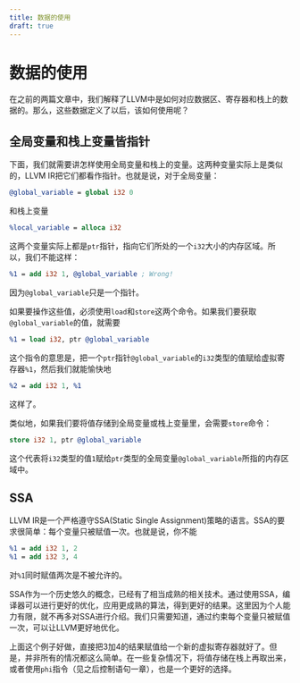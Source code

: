 ```yaml
---
title: 数据的使用
draft: true
---
```


# 数据的使用

在之前的两篇文章中，我们解释了LLVM中是如何对应数据区、寄存器和栈上的数据的。那么，这些数据定义了以后，该如何使用呢？

## 全局变量和栈上变量皆指针

下面，我们就需要讲怎样使用全局变量和栈上的变量。这两种变量实际上是类似的，LLVM IR把它们都看作指针。也就是说，对于全局变量：

```llvm
@global_variable = global i32 0
```

和栈上变量

```llvm
%local_variable = alloca i32
```

这两个变量实际上都是`ptr`指针，指向它们所处的一个`i32`大小的内存区域。所以，我们不能这样：

```llvm
%1 = add i32 1, @global_variable ; Wrong!
```

因为`@global_variable`只是一个指针。

如果要操作这些值，必须使用`load`和`store`这两个命令。如果我们要获取`@global_variable`的值，就需要

```llvm
%1 = load i32, ptr @global_variable
```

这个指令的意思是，把一个`ptr`指针`@global_variable`的`i32`类型的值赋给虚拟寄存器`%1`，然后我们就能愉快地

```llvm
%2 = add i32 1, %1
```

这样了。

类似地，如果我们要将值存储到全局变量或栈上变量里，会需要`store`命令：

```llvm
store i32 1, ptr @global_variable
```

这个代表将`i32`类型的值`1`赋给`ptr`类型的全局变量`@global_variable`所指的内存区域中。

## SSA

LLVM IR是一个严格遵守SSA(Static Single Assignment)策略的语言。SSA的要求很简单：每个变量只被赋值一次。也就是说，你不能

```llvm
%1 = add i32 1, 2
%1 = add i32 3, 4
```

对`%1`同时赋值两次是不被允许的。

SSA作为一个历史悠久的概念，已经有了相当成熟的相关技术。通过使用SSA，编译器可以进行更好的优化，应用更成熟的算法，得到更好的结果。这里因为个人能力有限，就不再多对SSA进行介绍。我们只需要知道，通过约束每个变量只被赋值一次，可以让LLVM更好地优化。

上面这个例子好做，直接把3加4的结果赋值给一个新的虚拟寄存器就好了。但是，并非所有的情况都这么简单。在一些复杂情况下，将值存储在栈上再取出来，或者使用`phi`指令（见之后控制语句一章），也是一个更好的选择。